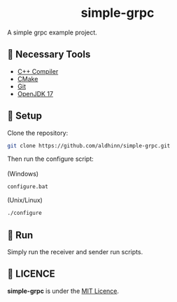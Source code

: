# <h1 align="center">simple-grpc</h1>
A simple grpc example project.
## 🧰 Necessary Tools
* [C++ Compiler](https://www.stroustrup.com/compilers.html)
* [CMake](https://cmake.org/install/)
* [Git](https://git-scm.com/book/en/v2/Getting-Started-Installing-Git)
* [OpenJDK 17](https://jdk.java.net/17/)
## 💼 Setup
Clone the repository:
``` bash
git clone https://github.com/aldhinn/simple-grpc.git
```
Then run the configure script: \
\
(Windows)
``` cmd
configure.bat
```
(Unix/Linux)
``` bash
./configure
```
## 🏃 Run
Simply run the receiver and sender run scripts.
## 📜 LICENCE
**simple-grpc** is under the [MIT Licence](./LICENCE).